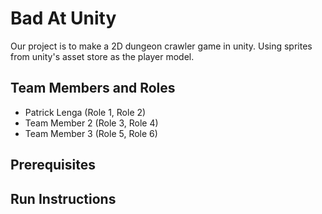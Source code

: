 # Bad At Unity 
Our project is to make a 2D dungeon crawler game in unity. Using sprites from unity's asset store as the player model.


## Team Members and Roles

* Patrick Lenga (Role 1, Role 2)
* Team Member 2 (Role 3, Role 4)
* Team Member 3 (Role 5, Role 6)
## Prerequisites

## Run Instructions
